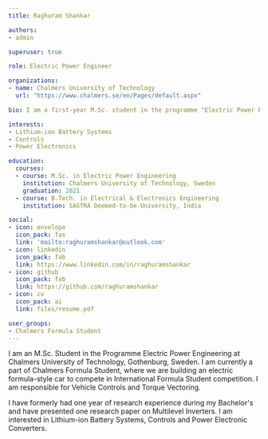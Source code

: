 ```yaml
---
title: Raghuram Shankar

authors:
- admin

superuser: true

role: Electric Power Engineer

organizations:
- name: Chalmers University of Technology
  url: "https://www.chalmers.se/en/Pages/default.aspx"

bio: I am a first-year M.Sc. student in the programme "Electric Power Engineering" at Chalmers University of Technology, Sweden.

interests:
- Lithium-ion Battery Systems
- Controls
- Power Electronics

education:
  courses:
  - course: M.Sc. in Electric Power Engineering
    institution: Chalmers University of Technology, Sweden
    graduation: 2021
  - course: B.Tech. in Electrical & Electronics Engineering
    institution: SASTRA Deemed-to-be-University, India

social:
- icon: envelope
  icon_pack: fas
  link: 'mailto:raghuramshankar@outlook.com'
- icon: linkedin
  icon_pack: fab
  link: https://www.linkedin.com/in/raghuramshankar
- icon: github
  icon_pack: fab
  link: https://github.com/raghuramshankar
- icon: cv
  icon_pack: ai
  link: files/resume.pdf

user_groups:
- Chalmers Formula Student
---
```


I am an M.Sc. Student in the Programme Electric Power Engineering at Chalmers University of Technology, Gothenburg, Sweden. I am currently a part of Chalmers Formula Student, where we are building an electric formula-style car to compete in International Formula Student competition. I am responsible for Vehicle Controls and Torque Vectoring.

I have formerly had one year of research experience during my Bachelor's and have presented one research paper on Multilevel Inverters.
I am interested in Lithium-ion Battery Systems, Controls and Power Electronic Converters. 